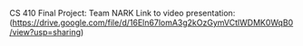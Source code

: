CS 410 Final Project: Team NARK
Link to video presentation: (https://drive.google.com/file/d/16Eln67lomA3g2kOzGymVCtlWDMK0WqB0/view?usp=sharing)

